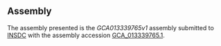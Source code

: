 Assembly
--------

The assembly presented is the
_GCA013339765v1_
assembly submitted to
[INSDC](https://www.insdc.org) with the assembly accession
[GCA\_013339765.1](https://www.ebi.ac.uk/ena/data/view/GCA_013339765.1).
